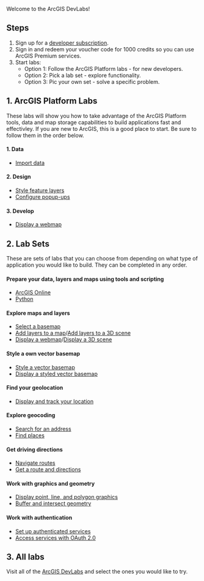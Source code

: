 Welcome to the ArcGIS DevLabs!

## Steps

1. Sign up for a [developer subscription](https://developers.arcgis.com/sign-in/).
2. Sign in and redeem your voucher code for 1000 credits so you can use ArcGIS Premium services.
3. Start labs:
   - Option 1: Follow the ArcGIS Platform labs - for new developers.
   - Option 2: Pick a lab set - explore functionality. 
   - Option 3: Pic your own set - solve a specific problem.
   
## 1. ArcGIS Platform Labs

These labs will show you how to take advantage of the ArcGIS Platform tools, data and map storage capabilities to build applications fast and effectivley. If you are new to ArcGIS, this is a good place to start. Be sure to follow them in the order below.

#### 1. Data
 - [Import data](https://developers.arcgis.com/labs/arcgisonline/import-data/)

#### 2. Design
 - [Style feature layers](https://developers.arcgis.com/labs/arcgisonline/style-feature-layers/)
 - [Configure popup-ups](https://developers.arcgis.com/labs/arcgisonline/configure-pop-ups/)

#### 3. Develop
 - [Display a webmap](https://developers.arcgis.com/labs/javascript/display-a-web-map/)

## 2. Lab Sets

These are sets of labs that you can choose from depending on what type of application you would like to build. They can be completed in any order.

#### Prepare your data, layers and maps using tools and scripting

 - [ArcGIS Online](https://developers.arcgis.com/labs/?product=ArcGIS-Online&topic=any)
 - [Python](https://developers.arcgis.com/labs/?product=Python&topic=any)

#### Explore maps and layers
 - [Select a basemap](https://developers.arcgis.com/labs/javascript/select-a-basemap/)
 - [Add layers to a map](https://developers.arcgis.com/labs/javascript/add-layers-to-a-map/)/[Add layers to a 3D scene](https://developers.arcgis.com/labs/javascript/add-layers-to-a-3d-scene/)
 - [Display a webmap](https://developers.arcgis.com/labs/javascript/display-a-web-map/)/[Display a 3D scene](https://developers.arcgis.com/labs/javascript/display-a-web-scene/)

#### Style a own vector basemap

- [Style a vector basemap](https://developers.arcgis.com/labs/arcgisonline/style-a-vector-basemap/)
- [Display a styled vector basemap](https://developers.arcgis.com/labs/javascript/display-a-styled-vector-basemap/)

#### Find your geolocation

 - [Display and track your location](https://developers.arcgis.com/labs/javascript/display-and-track-your-location/)

#### Explore geocoding

 - [Search for an address](https://developers.arcgis.com/labs/?product=JavaScript&topic=Geocoding) 
 - [Find places](https://developers.arcgis.com/labs/?product=JavaScript&topic=Geocoding)

#### Get driving directions

 - [Navigate routes](https://developers.arcgis.com/labs/?product=JavaScript&topic=Routing)
 - [Get a route and directions](https://developers.arcgis.com/labs/?product=JavaScript&topic=Routing)

#### Work with graphics and geometry

 - [Display point, line, and polygon graphics](https://developers.arcgis.com/labs/javascript/display-point-line-and-polygon-graphics/)
 - [Buffer and intersect geometry](https://developers.arcgis.com/labs/javascript/buffer-and-intersect-geometry/)

#### Work with authentication

- [Set up authenticated services](https://developers.arcgis.com/labs/arcgisonline/set-up-authenticated-services/)
- [Access services with OAuth 2.0](https://developers.arcgis.com/labs/javascript/access-services-with-oauth-2/)

## 3. All labs

Visit all of the [ArcGIS DevLabs](https://developers.arcgis.com/labs/) and select the ones you would like to try.
